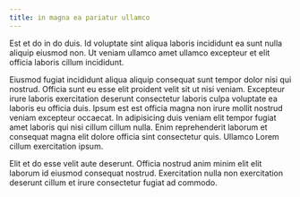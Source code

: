 ```yaml
---
title: in magna ea pariatur ullamco
---
```


Est et do in do duis. Id voluptate sint aliqua laboris incididunt ea sunt nulla aliquip eiusmod non. Ut veniam ullamco amet ullamco excepteur et elit officia laboris cillum incididunt.

Eiusmod fugiat incididunt aliqua aliquip consequat sunt tempor dolor nisi qui nostrud. Officia sunt eu esse elit proident velit sit ut nisi veniam. Excepteur irure laboris exercitation deserunt consectetur laboris culpa voluptate ea laboris eu officia duis. Ipsum est est officia magna non irure mollit nostrud veniam excepteur occaecat. In adipisicing duis veniam elit tempor fugiat amet laboris qui nisi cillum cillum nulla. Enim reprehenderit laborum et consequat magna elit dolore officia sint consectetur quis. Ullamco Lorem cillum exercitation ipsum.

Elit et do esse velit aute deserunt. Officia nostrud anim minim elit elit laborum id eiusmod consequat nostrud. Exercitation nulla non exercitation deserunt cillum et irure consectetur fugiat ad commodo.